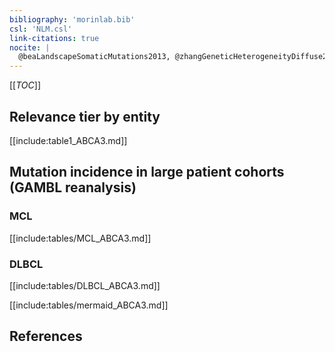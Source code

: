 ```yaml
---
bibliography: 'morinlab.bib'
csl: 'NLM.csl'
link-citations: true
nocite: |
  @beaLandscapeSomaticMutations2013, @zhangGeneticHeterogeneityDiffuse2013
---
```


[[_TOC_]]

## Relevance tier by entity

[[include:table1_ABCA3.md]]

## Mutation incidence in large patient cohorts (GAMBL reanalysis)

### MCL
[[include:tables/MCL_ABCA3.md]]

### DLBCL
[[include:tables/DLBCL_ABCA3.md]]

[[include:tables/mermaid_ABCA3.md]]

## References


